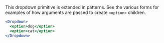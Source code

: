 This dropdown primitive is extended in patterns. See the various forms for examples of how arguments are passed to create `<option>` children.

```jsx
<Dropdown>
  <option>dog</option>
  <option>cat</option>
</Dropdown>
```
